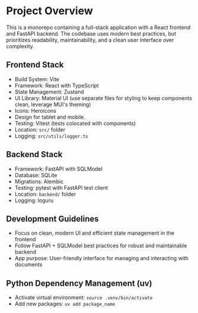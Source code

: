 # Project Overview
This is a monorepo containing a full-stack application with a React frontend and FastAPI backend.
The codebase uses modern best practices, but prioritizes readability, maintainability, and a clean user interface over complexity.

## Frontend Stack
- Build System: Vite
- Framework: React with TypeScript
- State Management: Zustand
- UI Library: Material UI (use separate files for styling to keep components clean, leverage MUI's theming)
- Icons: Heroicons
- Design for tablet and mobile.
- Testing: Vitest (tests colocated with components)
- Location: `src/` folder
- Logging: `src/utils/logger.ts`

## Backend Stack
- Framework: FastAPI with SQLModel
- Database: SQLite
- Migrations: Alembic
- Testing: pytest with FastAPI test client
- Location: `backend/` folder
- Logging: loguru

## Development Guidelines
- Focus on clean, modern UI and efficient state management in the frontend
- Follow FastAPI + SQLModel best practices for robust and maintainable backend
- App purpose: User-friendly interface for managing and interacting with documents

## Python Dependency Management (uv)
- Activate virtual environment: `source .venv/bin/activate`
- Add new packages: `uv add package_name`